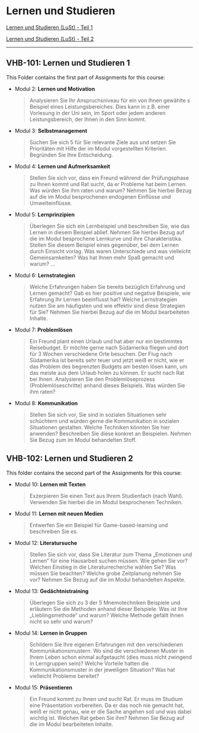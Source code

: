# Lernen und Studieren

[Lernen und Studieren (LuSt) - Teil 1](#vhb-101)

[Lernen und Studieren (LuSt) - Teil 2](#vhb-102)

---

<a name="vhb-101" />

## VHB-101: Lernen und Studieren 1

This Folder contains the first part of Assignments for this course:

- Modul 2: **Lernen und Motivation**

  > Analysieren Sie Ihr Anspruchsniveau für ein von Ihnen gewählte s Beispiel eines Leistungsbereiches. Dies kann in z.B. einer Vorlesung in der Uni sein, im Sport oder jedem anderen Leistungsbereich, der Ihnen in den Sinn kommt.

- Modul 3: **Selbstmanagement**

  > Suchen Sie sich 5 für Sie relevante Ziele aus und setzen Sie Prioritäten mit Hilfe der im Modul vorgestellten Kriterien. Begründen Sie Ihre Entscheidung.

- Modul 4: **Lernen und Aufmerksamkeit**

  > Stellen Sie sich vor, dass ein Freund während der Prüfungsphase zu Ihnen kommt und Rat sucht, da er Probleme hat beim Lernen. Was würden Sie ihm raten und warum? Nehmen Sie hierbei Bezug auf die im Modul besprochenen endogenen Einflüsse und Umwelteinflüsse.

- Modul 5: **Lernprinzipien**

  > Überlegen Sie sich ein Lernbeispiel und beschreiben Sie, wie das Lernen in diesem Beispiel ablief. Nehmen Sie hierbei Bezug auf die im Modul besprochene Lernkurve und ihre Charakteristika. Stellen Sie diesem Beispiel eines gegenüber, bei dem Lernen durch Einsicht vorlag. Was waren Unterschiede und was vielleicht Gemeinsamkeiten? Was hat Ihnen mehr Spaß gemacht und warum? …

- Modul 6: **Lernstrategien**

  > Welche Erfahrungen haben Sie bereits bezüglich Erfahrung und Lernen gemacht? Gab es hier positive und negative Beispiele, wie Erfahrung Ihr Lernen beeinflusst hat? Welche Lernstrategien nutzen Sie am häufigsten und wie effektiv sind diese Strategien für Sie? Nehmen Sie hierbei Bezug auf die im Modul bearbeiteten Inhalte.

- Modul 7: **Problemlösen**

  > Ein Freund plant einen Urlaub und hat aber nur ein bestimmtes Reisebudget. Er möchte gerne nach Südamerika fliegen und dort für 3 Wochen verschiedene Orte besuchen. Der Flug nach Südamerika ist bereits sehr teuer und jetzt weiß er nicht, wie er das Problem des begrenzten Budgets am besten lösen kann, um das meiste aus dem Urlaub holen zu können. Er sucht nach Rat bei Ihnen. Analysieren Sie den Problemlöseprozess (Problemlöseschritte) anhand dieses Beispiels. Was würden Sie ihm raten?

- Modul 8: **Kommunikation**

  > Stellen Sie sich vor, Sie sind in sozialen Situationen sehr schüchtern und würden gerne die Kommunikation in sozialen Situationen gestalten. Welche Techniken könnten Sie hier anwenden? Beschreiben Sie diese konkret an Beispielen. Nehmen Sie Bezug zum im Modul behandelten Stoff.



<a name="vhb-102" />

## VHB-102: Lernen und Studieren 2

This folder contains the second part of the Assignments for this course:

- Modul 10: **Lernen mit Texten**

  > Exzerpieren Sie einen Text aus Ihrem Studienfach (nach Wahl). Verwenden Sie hierbei die im Modul besprochenen Techniken.

- Modul 11: **Lernen mit neuen Medien**

  > Entwerfen Sie ein Beispiel für Game-based-learning und beschreiben Sie es.

- Modul 12: **Literatursuche**

  > Stellen Sie sich vor, dass Sie Literatur zum Thema „Emotionen und Lernen” für eine Hausarbeit suchen müssen. Wie gehen Sie vor? Welchen Einstieg in die Literaturrecherche wählen Sie? Was müssen Sie beachten? Welche grobe Zeitplanung nehmen Sie vor? Nehmen Sie Bezug auf die im Modul behandelten Aspekte.

- Modul 13: **Gedächtnistraining**

  > Überlegen Sie sich zu 3 der 5 Mnemotechniken Beispiele und erläutern Sie die Methoden anhand dieser Beispiele. Was ist Ihre „Lieblingsmethode“ und warum? Welche Methode gefällt Ihnen nicht so sehr und warum?

- Modul 14: **Lernen in Gruppen**

  > Schildern Sie Ihre eigenen Erfahrungen mit den verschiedenen Kommunikationsmustern. Wo sind die verschiedenen Muster in Ihrem Leben schon einmal aufgetaucht (dies muss nicht zwingend in Lerngruppen sein)? Welche Vorteile hatten die Kommunikationsmuster in der jeweiligen Situation? Was hat vielleicht Probleme bereitet?

- Modul 15: **Präsentieren**

  > Ein Freund kommt zu Ihnen und sucht Rat. Er muss im Studium eine Präsentation vorbereiten. Da er das noch nie gemacht hat, weiß er nicht genau, wie er die Sache angehen soll und was dabei wichtig ist. Welchen Rat geben Sie ihm? Nehmen Sie Bezug auf die im Modul bearbeiteten Inhalte.

